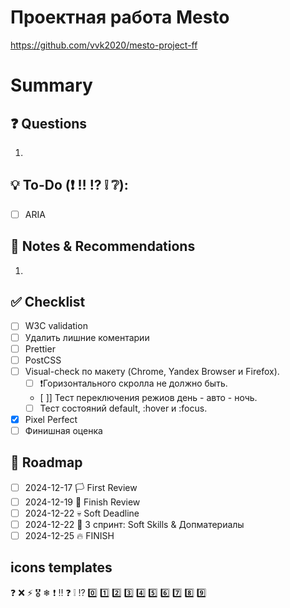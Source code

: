 # Проектная работа Mesto
https://github.com/vvk2020/mesto-project-ff

# Summary

## ❓ Questions
1. 

## 💡 To-Do (❗ ‼️ ⁉️ ❕ ❔):
- [ ] ARIA

## 📌 Notes & Recommendations
1. 

## ✅ Checklist
- [ ] W3C validation
- [ ] Удалить лишние коментарии
- [ ] Prettier
- [ ] PostCSS
- [ ] Visual-check по макету (Chrome, Yandex Browser и Firefox).
  - [ ] ❗Горизонтального скролла не должно быть.
  - [ ]] Тест переключения режиов день - авто - ночь.
  - [ ] Тест состояний default, :hover и :focus.
- [x] Pixel Perfect
- [ ] Финишная оценка

## 📅 Roadmap
- [ ] 2024-12-17 🏳️ First Review
- [ ] 2024-12-19 🏁 Finish Review
- [ ] 2024-12-22 💀 Soft Deadline
- [ ] 2024-12-22 📖 3 спринт: Soft Skills & Допматериалы
- [ ] 2024-12-25 🔥 FINISH

## icons templates
❓ ❌ ⚡ 🎖️ ❄ ❗ ‼️ ❓ ❕ ⁉️ 0️⃣ 1️⃣ 2️⃣ 3️⃣ 4️⃣ 5️⃣ 6️⃣ 7️⃣ 8️⃣ 9️⃣ 

